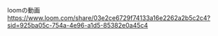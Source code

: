 loomの動画
https://www.loom.com/share/03e2ce6729f74133a16e2262a2b5c2c4?sid=925ba05c-754a-4e96-a1d5-85382e0a45c4
